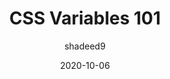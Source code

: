 ---
author: shadeed9
date: 2020-10-06
layout: post.njk
tags:
  - article
  - css
target_url: https://ishadeed.com/article/css-vars-101/
title: CSS Variables 101
---